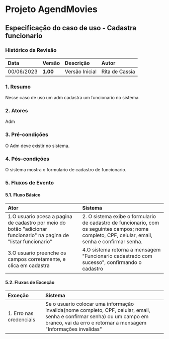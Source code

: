# Projeto AgendMovies

## Especificação do caso de uso - Cadastra funcionario

### Histórico da Revisão 

|  Data  | Versão | Descrição | Autor |
|:-------|:-------|:----------|:------|
| 00/06/2023 | **1.00** | Versão Inicial  | Rita de Cassia |

### 1. Resumo 

Nesse caso de uso um adm cadastra um funcionario no sistema.

### 2. Atores 

Adm 

### 3. Pré-condições

O Adm deve existir no sistema.

### 4. Pós-condições

O sistema mostra o formulario de cadastro de funcionario.

### 5. Fluxos de Evento

#### 5.1. Fluxo Básico

| Ator   | Sistema |
|:-------|:--------|
| 1.O usuario acesa a pagina de cadastro por meio do botão "adicionar funcionario" na pagina de "listar funcionario" | 2. O sistema exibe o formulario de cadastro de funcionario, com os seguintes campos; nome completo, CPF, celular, email, senha e confirmar senha.  |
| 3.O usuario preenche os campos corretamente, e clica em cadastra | 4.O sistema retorna a mensagem "Funcionario cadastrado com sucesso", confirmando o cadastro|


#### 5.2. Fluxos de Exceção

| Exceção | Sistema |
|:--------|:--------|
|1. Erro nas credenciais | Se o usuario colocar uma informação invalida(nome completo, CPF, celular, email, senha e confirmar senha) ou um campo em branco, vai da erro e retornar a mensagem "Informações invalidas"|
